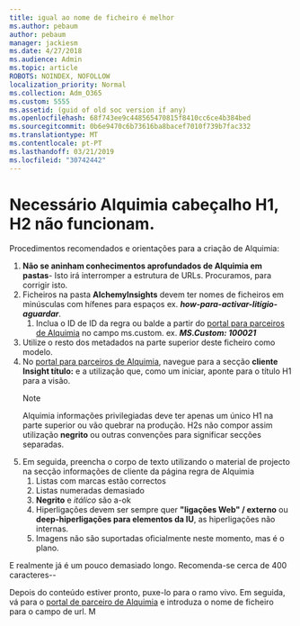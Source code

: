 ```yaml
---
title: igual ao nome de ficheiro é melhor
ms.author: pebaum
author: pebaum
manager: jackiesm
ms.date: 4/27/2018
ms.audience: Admin
ms.topic: article
ROBOTS: NOINDEX, NOFOLLOW
localization_priority: Normal
ms.collection: Adm_O365
ms.custom: 5555
ms.assetid: (guid of old soc version if any)
ms.openlocfilehash: 68f743ee9c448565470815f8410cc6ce4b384bed
ms.sourcegitcommit: 0b6e9470c6b73616ba8bacef7010f739b7fac332
ms.translationtype: MT
ms.contentlocale: pt-PT
ms.lasthandoff: 03/21/2019
ms.locfileid: "30742442"
---
```

# <a name="required-alchemy-header-h1-h2s-dont-work"></a>Necessário Alquimia cabeçalho H1, H2 não funcionam.
Procedimentos recomendados e orientações para a criação de Alquimia:

1. **Não se aninham conhecimentos aprofundados de Alquimia em pastas**- Isto irá interromper a estrutura de URLs. Procuramos, para corrigir isto.
1. Ficheiros na pasta **AlchemyInsights** devem ter nomes de ficheiros em minúsculas com hífenes para espaços ex. ***how-para-activar-litígio-aguardar***.
    1. Inclua o ID de ID da regra ou balde a partir do [portal para parceiros de Alquimia](https://alchemyportal.azurewebsites.net) no campo ms.custom. ex. ***MS.Custom: 100021***
1. Utilize o resto dos metadados na parte superior deste ficheiro como modelo.
1. No [portal para parceiros de Alquimia](https://alchemyportal.azurewebsites.net), navegue para a secção **cliente Insight título:** e a utilização que, como um iniciar, aponte para o título H1 para a visão. 
    > [!NOTE]
    > Alquimia informações privilegiadas deve ter apenas um único H1 na parte superior ou vão quebrar na produção. H2s não compor assim utilização **negrito** ou outras convenções para significar secções separadas.
1. Em seguida, preencha o corpo de texto utilizando o material de projecto na secção informações de cliente da página regra de Alquimia
    1. Listas com marcas estão correctos
    1. Listas numeradas demasiado
    1. **Negrito** e *itálico* são a-ok
    1. Hiperligações devem ser sempre quer **"ligações Web" / externo** ou **deep-hiperligações para elementos da IU**, as hiperligações não internas.
    1. Imagens não são suportadas oficialmente neste momento, mas é o plano.

E realmente já é um pouco demasiado longo. Recomenda-se cerca de 400 caracteres--

Depois do conteúdo estiver pronto, puxe-lo para o ramo vivo. Em seguida, vá para o [portal de parceiro de Alquimia](https://alchemyportal.azurewebsites.net) e introduza o nome de ficheiro para o campo de url. M
